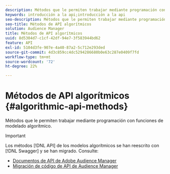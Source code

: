 ```yaml
---
description: Métodos que le permiten trabajar mediante programación con funciones de modelado algorítmico.
keywords: introducción a la api;introducción a la api
seo-description: Métodos que le permiten trabajar mediante programación con funciones de modelado algorítmico.
seo-title: Métodos de API algorítmicos
solution: Audience Manager
title: Métodos de API algorítmicos
uuid: 8d5304d7-c1cf-42df-94e7-3f583944bd62
feature: API
exl-id: 5104d3fe-907e-4a40-87a2-5c712e293ded
source-git-commit: 4d3c859cc4dc5294286680b0e63c287e0409f7fd
workflow-type: tm+mt
source-wordcount: '72'
ht-degree: 22%

---
```


# Métodos de API algorítmicos {#algorithmic-api-methods}

Métodos que le permiten trabajar mediante programación con funciones de modelado algorítmico.

>[!IMPORTANT]
>
>Los métodos [!DNL API] de los modelos algorítmicos se han reescrito con [!DNL Swagger] y se han migrado. Consulte:
>
>* [Documentos de API de Adobe Audience Manager](https://bank.demdex.com/portal/swagger/index.html)
>* [Migración de código de API de Audience Manager](../../api/api-swagger-migration.md)


